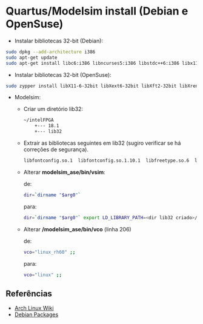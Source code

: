 # Quartus/Modelsim install (Debian e OpenSuse)

- Instalar bibliotecas 32-bit (Debian):

```bash
sudo dpkg --add-architecture i386
sudo apt-get update
sudo apt-get install libc6:i386 libncurses5:i386 libstdc++6:i386 libx11-6:i386 libxext6:i386 libxrender1:i386
```

- Instalar bibliotecas 32-bit (OpenSuse):

```bash
sudo zypper install libX11-6-32bit libXext6-32bit libXft2-32bit libXrender1-32bit libncurses5-32bit
```

- Modelsim:

  - Criar um diretório lib32:

    ```bash
    ~/intelFPGA
        +--- 18.1
        +--- lib32
    ```

  - Extrair as bibliotecas seguintes em lib32 (sugiro verificar se há correções de segurança).

    ```bash
    libfontconfig.so.1  libfontconfig.so.1.10.1  libfreetype.so.6  libfreetype.so.6.8.1  libXft.so.2  libXft.so.2.3.2    
    ```

  - Alterar __modelsim_ase/bin/vsim__:

    de:

    ```bash
    dir=`dirname "$arg0"`
    ```

    para:

    ```bash
    dir=`dirname "$arg0"` export LD_LIBRARY_PATH=<dir lib32 criado>/intelFPGA/lib32
    ```

  - Alterar __/modelsim_ase/bin/vco__ (linha 206)

    de:

    ```bash
    vco="linux_rh60" ;;
    ```

    para:

    ```bash
    vco="linux" ;;
    ```

## Referências

- [Arch Linux Wiki](https://wiki.archlinux.org/index.php/Altera_Design_Software)
- [Debian Packages](https://packages.debian.org)
